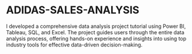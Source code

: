 # ADIDAS-SALES-ANALYSIS
I developed a comprehensive data analysis project tutorial using Power BI, Tableau, SQL, and Excel. The project guides users through the entire data analysis process, offering hands-on experience and insights into using top industry tools for effective data-driven decision-making.
